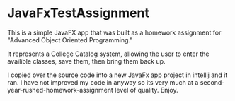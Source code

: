 # JavaFxTestAssignment

This is a simple JavaFX app that was built as a homework assignment for "Advanced Object Oriented Programming."

It represents a College Catalog system, allowing the user to enter the availible classes, save them, then bring them back up.

I copied over the source code into a new JavaFx app project in intellij and it ran. I have not improved my code in anyway so its very much at a second-year-rushed-homework-assignment level of quality. Enjoy.
